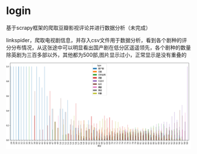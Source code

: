 # login
基于scrapy框架的爬取豆瓣影视评论并进行数据分析（未完成）

linkspider，爬取电视剧信息，并存入csv文件用于数据分析，看到各个剧种的评分分布情况，从这张途中可以明显看出国产剧在低分区遥遥领先，各个剧种的数量除英剧为三百多部以外，其他都为500部,图片显示过小，正常显示是没有重叠的
![image](https://github.com/chenkehao1/login/blob/the-spider_douban/login/spiders/%E5%9B%BE%E8%A1%A8.png)
